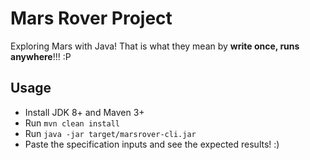# Mars Rover Project

Exploring Mars with Java! That is what they mean by **write once, runs anywhere**!!! :P

## Usage

* Install JDK 8+ and Maven 3+
* Run `mvn clean install`
* Run `java -jar target/marsrover-cli.jar`
* Paste the specification inputs and see the expected results! :)



